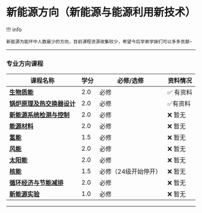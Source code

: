 # 新能源方向（新能源与能源利用新技术）

!!! info 

    新能源为能环中人数最少的方向，目前课程资源收集较少，希望今后学弟学妹们可以多多贡献~
  
 --- 

### 专业方向课程

| 课程名称                  | 学分  | 必修/选修 | 资料情况 |
| -------                   | ----- | ---- | ------------| 
| [**生物质能**](./Route/生物质能.md)                |   2.0  |  必修  |   :white_check_mark: 有资料  |
| [**锅炉原理及热交换器设计**](./Route/锅炉原理及热交换器设计.md)                |   2.0  |  必修 |   :white_check_mark:有资料 |
| [**新能源系统检测与控制**](./Route/新能源系统检测与控制.md)    | 2.0  |  必修  |   :x: 暂无 | 
| [**能源材料**](./Route/能源材料.md)   | 2.0  |  必修  | :x: 暂无   |
| [**氢能**](./Route/氢能.md)   | 1.5  |  必修  | :x: 暂无  |
| [**风能**](./Route/风能.md)  |  2.0    |  必修 |  :x: 暂无   |
| [**太阳能**](./Route/太阳能.md)    | 2.0  |  必修  |   :x: 暂无 |
| [**核能**](./Route/核能.md)    | 1.5  |  必修（24级开始停开） |  :x: 暂无 |
| [**循环经济与节能减排**](./Route/循环经济与节能减排.md)    | 2.0  |  必修   |  :x: 暂无 |
| [**新能源实验**](./Route/新能源实验.md)    | 1.0  |  必修  |  :x: 暂无 |

---
